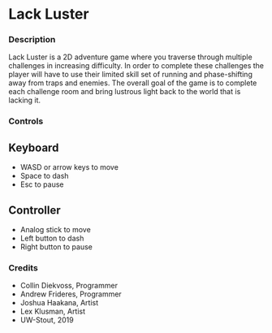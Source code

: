 # Lack Luster
### Description
Lack Luster is a 2D adventure game where you traverse through multiple challenges in increasing difficulty. In order to complete these challenges the player will have to use their limited skill set of running and phase-shifting away from traps and enemies. The overall goal of the game is to complete each challenge room and bring lustrous light back to the world that is lacking it.
### Controls
## Keyboard
- WASD or arrow keys to move
- Space to dash
- Esc to pause
## Controller
- Analog stick to move
- Left button to dash
- Right button to pause
### Credits
- Collin Diekvoss, Programmer
- Andrew Frideres, Programmer
- Joshua Haakana, Artist
- Lex Klusman, Artist
- UW-Stout, 2019
